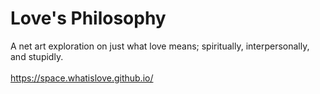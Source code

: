 # Love's Philosophy

A net art exploration on just what love means; spiritually, interpersonally, and stupidly.
<br><br> 
https://space.whatislove.github.io/
